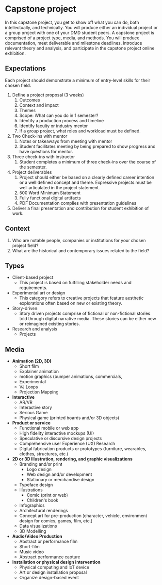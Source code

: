 # Capstone project

In this capstone project, you get to show off what you can do, both intellectually, and technically. You will produce either an individual project or a group project with one of your DMD student peers. A capstone project is comprised of a project type, media, and methods. You will produce documentation, meet deliverable and milestone deadlines, introduce relevant theory and analysis, and participate in the capstone project online exhibition.

## Expectations

Each project should demonstrate a minimum of entry-level skills for their chosen field.

1. Define a project proposal \(3 weeks\)
   1. Outcomes
   2. Context and impact
   3. Themes
   4. Scope: What can you do in 1 semester?
   5. Identify a production process and timeline
   6. Identify faculty or industry mentor
   7. If a group project, what roles and workload must be defined.
2. Two Check-ins with mentor
   1. Notes or takeaways from meeting with mentor
   2. Student facilitates meeting by being prepared to show progress and have questions for mentor.
3. Three check-ins with instructor
   1. Student completes a minimum of three check-ins over the course of the semester.
4. Project deliverables
   1. Project should either be based on a clearly defined career intention or a well defined concept and theme. Expressive projects must be well articulated in the project statement.
   2. 500 Word Minimum Statement
   3. Fully functional digital artifacts 
   4. PDF Documentation complies with presentation guidelines
5. Deliver a final presentation and contribution for student exhibition of work.

## Context

1. Who are notable people, companies or institutions for your chosen project field?
2. What are the historical and contemporary issues related to the field?


## Types

* Client-based project
  * This project is based on fulfilling stakeholder needs and requirements.
* Experimental art or design
  * This category refers to creative projects that feature aesthetic explorations often based on new or existing theory. 
* Story-driven
  * Story driven projects comprise of fictional or non-fictional stories told through digital narrative media. These stories can be either new or reimagined existing stories.
* Research and analysis
  * Projects

## Media

* **Animation \(2D, 3D\)**
  * Short film
  * Explainer animation
  * motion graphics \(bumper animations, commercials, 
  * Experimental
  * VJ Loops
  * Projection Mapping
* **Interactive**
  * AR/VR
  * Interactive story
  * Serious Game
  * Physical game \(printed boards and/or 3D objects\)
* **Product or service**
  * Functional mobile or web app
  * High fidelity interactive mockups \(UI\)
  * Speculative or discursive design projects
  * Comprehensive user Experience \(UX\) Research
  * Digital fabrication products or prototypes \(furniture, wearables, clothes, structures, etc.\) 
* **2D or 3D Illustration, rendering, and graphic visualizations**
  * Branding and/or print
    * Logo design
    * Web design and/or development
    * Stationary or merchandise design
  * Typeface design
  * Illustrations
    * Comic \(print or web\)
    * Children's book
  * Infographics
  * Architectural renderings
  * Concept art for pre-production \(character, vehicle, environment design for comics, games, film, etc.\)
  * Data visualizations
  * 3D Modelling
* **Audio/Video Production**
  * Abstract or performance film
  * Short-film
  * Music video
  * Abstract performance capture
* **Installation or physical design intervention**
  * Physical computing and IoT device
  * Art or design installation proposal
  * Organize design-based event
